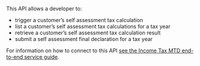 This API allows a developer to:

* trigger a customer’s self assessment tax calculation
* list a customer’s self assessment tax calculations for a tax year
* retrieve a customer’s self assessment tax calculation result
* submit a self assessment final declaration for a tax year

For information on how to connect to this API [see the Income Tax MTD end-to-end service guide](https://developer.service.hmrc.gov.uk/guides/income-tax-mtd-end-to-end-service-guide/).
